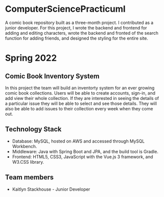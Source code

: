 # ComputerSciencePracticumI
A comic book repository built as a three-month project. I contributed as a junior developer. For this project, I wrote the backend and frontend for adding and editing characters, wrote the backend and fronted of the search function for adding friends, and designed the styling for the entire site. 

# Spring 2022

## Comic Book Inventory System
In this project the team will build an inventorty system for an ever growing comic book collections. Users will be able to create accounts, sign-in, and add view their whole collection. If they are interested in seeing the details of a particular issue they will be able to select and see those details. They will also be able to add issues to their collection every week when they come out.

## Technology Stack
* Database: MySQL, hosted on AWS and accessed through MySQL Workbench.
* Middleware: Java with Spring Boot and JPA, and the build tool is Gradle.
* Frontend: HTML5, CSS3, JavaScript with the Vue.js 3 framework, and W3.CSS library.

## Team members
* Kaitlyn Stackhouse - Junior Developer
